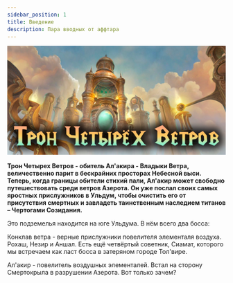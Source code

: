 ```yaml
---
sidebar_position: 1
title: Введение
description: Пара вводных от аффтара
---
```


<div className="text--center">

![TFW](/img/tfw/TFV.png)

</div>

<div className="text--center lore_text">

<b>

Трон Четырех Ветров - обитель Ал'акира - Владыки Ветра, величественно парит в бескрайних просторах Небесной выси.
Теперь, когда границы обители стихий пали, Ал'акир может свободно путешествовать среди ветров Азерота. Он уже послал
своих самых яростных прислужников в Ульдум, чтобы очистить его от присутствия смертных и завладеть таинственным
наследием титанов – Чертогами Созидания.

</b>
</div>

Это подземелья находится на юге Ульдума. В нём всего два босса:

Конклав ветра - верные прислужники повелителя элементаля воздуха. Рохаш, Незир и Аншал. Есть ещё четвёртый советник,
Сиамат, которого мы встречаем как ласт босса в затеряном городе Тол'вире.

Ал'акир - повелитель воздушных элементалей. Встал на сторону Смертокрыла в разрушении Азерота. Вот только зачем?